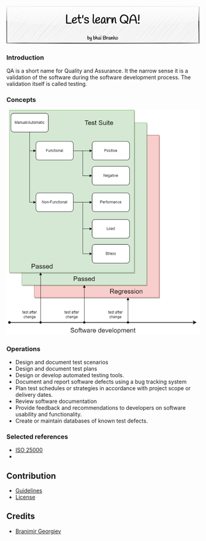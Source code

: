 <p align='center'>
 <img src='Assets/banners/banner-bhai-branko.png' />
</p>

### Introduction

QA is a short name for Quality and Assurance. It the narrow sense it is a validation of the 
software during the software development process. The validation itself is called testing. 

### Concepts

![Test types](Assets/images/test-types.png)

### Operations

- Design and document test scenarios
- Design and document test plans
- Design or develop automated testing tools.
- Document and report software defects using a bug tracking system
- Plan test schedules or strategies in accordance with project scope or delivery dates.
- Review software documentation
- Provide feedback and recommendations to developers on software usability and functionality.
- Create or maintain databases of known test defects.


### Selected references
- [ISO 25000](https://iso25000.com/index.php/en/iso-25000-standards/iso-25010)
- 
## Contribution
- [Guidelines](GUIDELINES.md)
- [License](LICENSE.md)

## Credits
 - [Branimir Georgiev](https://github.com/braboj)


